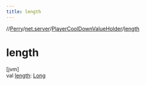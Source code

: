```yaml
---
title: length
---
```

//[Perry](../../../index.html)/[net.server](../index.html)/[PlayerCoolDownValueHolder](index.html)/[length](length.html)



# length



[jvm]\
val [length](length.html): [Long](https://kotlinlang.org/api/latest/jvm/stdlib/kotlin/-long/index.html)




